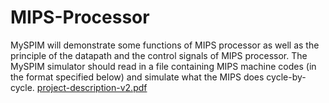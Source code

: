 # MIPS-Processor
MySPIM will demonstrate some functions of MIPS processor as well as the principle of the datapath and the control signals of MIPS processor. The MySPIM simulator should read in a file containing MIPS machine codes (in the format specified below) and simulate what the MIPS does cycle-by-cycle.
[project-description-v2.pdf](https://github.com/xavieremma/MIPS-Processor/files/15103838/project-description-v2.pdf)
